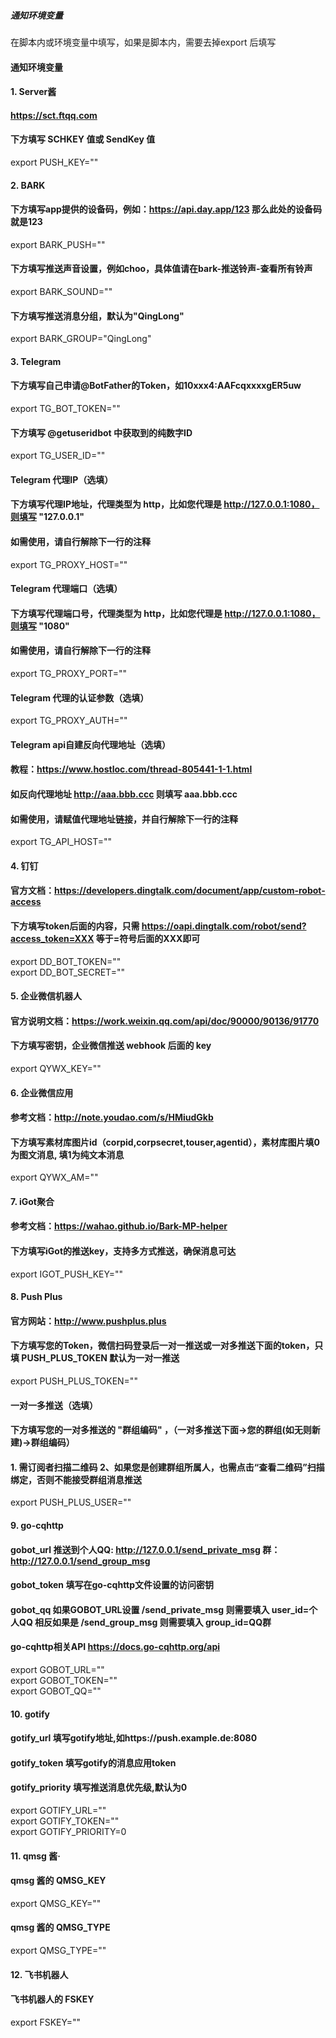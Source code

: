 ##### 通知环境变量
在脚本内或环境变量中填写，如果是脚本内，需要去掉export 后填写                         
#### 通知环境变量
#### 1. Server酱
#### https://sct.ftqq.com
#### 下方填写 SCHKEY 值或 SendKey 值
export PUSH_KEY=""              

#### 2. BARK
#### 下方填写app提供的设备码，例如：https://api.day.app/123 那么此处的设备码就是123
export BARK_PUSH=""             
#### 下方填写推送声音设置，例如choo，具体值请在bark-推送铃声-查看所有铃声
export BARK_SOUND=""                
#### 下方填写推送消息分组，默认为"QingLong"
export BARK_GROUP="QingLong"                                                    

#### 3. Telegram 
#### 下方填写自己申请@BotFather的Token，如10xxx4:AAFcqxxxxgER5uw
export TG_BOT_TOKEN=""                                                 
#### 下方填写 @getuseridbot 中获取到的纯数字ID
export TG_USER_ID=""                                            
#### Telegram 代理IP（选填）
#### 下方填写代理IP地址，代理类型为 http，比如您代理是 http://127.0.0.1:1080，则填写 "127.0.0.1"
#### 如需使用，请自行解除下一行的注释
export TG_PROXY_HOST=""                                                             
#### Telegram 代理端口（选填）
#### 下方填写代理端口号，代理类型为 http，比如您代理是 http://127.0.0.1:1080，则填写 "1080"
#### 如需使用，请自行解除下一行的注释
export TG_PROXY_PORT=""                                                 
#### Telegram 代理的认证参数（选填）
export TG_PROXY_AUTH=""                                                             
#### Telegram api自建反向代理地址（选填）
#### 教程：https://www.hostloc.com/thread-805441-1-1.html
#### 如反向代理地址 http://aaa.bbb.ccc 则填写 aaa.bbb.ccc
#### 如需使用，请赋值代理地址链接，并自行解除下一行的注释
export TG_API_HOST=""                                                           

#### 4. 钉钉 
#### 官方文档：https://developers.dingtalk.com/document/app/custom-robot-access
#### 下方填写token后面的内容，只需 https://oapi.dingtalk.com/robot/send?access_token=XXX 等于=符号后面的XXX即可
export DD_BOT_TOKEN=""                                                       
export DD_BOT_SECRET=""                                             

#### 5. 企业微信机器人
#### 官方说明文档：https://work.weixin.qq.com/api/doc/90000/90136/91770
#### 下方填写密钥，企业微信推送 webhook 后面的 key
export QYWX_KEY=""                                                                                                  

#### 6. 企业微信应用
#### 参考文档：http://note.youdao.com/s/HMiudGkb
#### 下方填写素材库图片id（corpid,corpsecret,touser,agentid），素材库图片填0为图文消息, 填1为纯文本消息
export QYWX_AM=""                                                                               

#### 7. iGot聚合
#### 参考文档：https://wahao.github.io/Bark-MP-helper
#### 下方填写iGot的推送key，支持多方式推送，确保消息可达
export IGOT_PUSH_KEY=""                                                         

#### 8. Push Plus
#### 官方网站：http://www.pushplus.plus
#### 下方填写您的Token，微信扫码登录后一对一推送或一对多推送下面的token，只填 PUSH_PLUS_TOKEN 默认为一对一推送
export PUSH_PLUS_TOKEN=""                                                                               
#### 一对一多推送（选填）
#### 下方填写您的一对多推送的 "群组编码" ，（一对多推送下面->您的群组(如无则新建)->群组编码）
#### 1. 需订阅者扫描二维码 2、如果您是创建群组所属人，也需点击“查看二维码”扫描绑定，否则不能接受群组消息推送
export PUSH_PLUS_USER=""                                                                

#### 9. go-cqhttp
#### gobot_url 推送到个人QQ: http://127.0.0.1/send_private_msg  群：http://127.0.0.1/send_group_msg 
#### gobot_token 填写在go-cqhttp文件设置的访问密钥
#### gobot_qq 如果GOBOT_URL设置 /send_private_msg 则需要填入 user_id=个人QQ 相反如果是 /send_group_msg 则需要填入 group_id=QQ群 
#### go-cqhttp相关API https://docs.go-cqhttp.org/api
export GOBOT_URL=""                                     
export GOBOT_TOKEN=""                                                   
export GOBOT_QQ=""                                      

#### 10. gotify
#### gotify_url 填写gotify地址,如https://push.example.de:8080
#### gotify_token 填写gotify的消息应用token
#### gotify_priority 填写推送消息优先级,默认为0
export GOTIFY_URL=""                                                                 
export GOTIFY_TOKEN=""                                                                               
export GOTIFY_PRIORITY=0                                                                                   

#### 11. qmsg 酱·   
#### qmsg 酱的 QMSG_KEY                                                                                       
export QMSG_KEY=""                                                                       
#### qmsg 酱的 QMSG_TYPE                                                                                       
export QMSG_TYPE=""                                                                                                             
 
#### 12. 飞书机器人
#### 飞书机器人的 FSKEY                                                              
export FSKEY=""                                                                                                                                 


